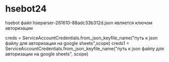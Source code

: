 # hsebot24
hsebot
файл hseparser-261610-88adc33b312d.json является ключом авторизации

creds = ServiceAccountCredentials.from_json_keyfile_name("путь к json файлу для авторизации на google sheets",scope)
creds1 = ServiceAccountCredentials.from_json_keyfile_name("путь к json файлу для авторизации на google sheets", scope)

